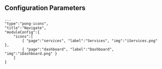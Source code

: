 ## Configuration Parameters 

	...
	"type":"pong-icons",
	"title":"Navigate",
	"moduleConfig":{
		"icons":[
			{ "page":"services", "label":"Services", "img":"iServices.png" },
			{ "page":"dashboard", "label":"Dashboard", "img":"iDashboard.png" }
		]
	}
